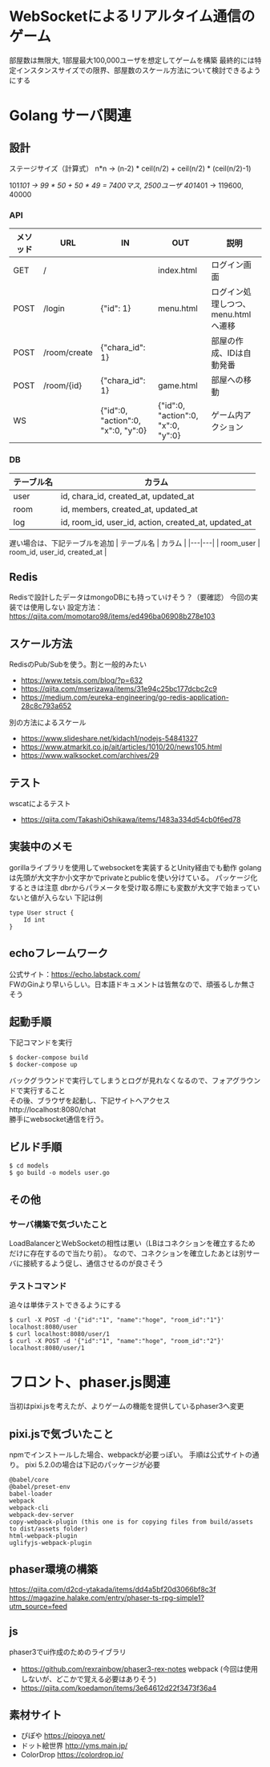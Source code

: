 # WebSocketによるリアルタイム通信のゲーム
部屋数は無限大, 1部屋最大100,000ユーザを想定してゲームを構築
最終的には特定インスタンスサイズでの限界、部屋数のスケール方法について検討できるようにする

# Golang サーバ関連
## 設計
ステージサイズ（計算式）
n*n -> (n-2) * ceil(n/2) + ceil(n/2) * (ceil(n/2)-1)

101*101 -> 99 * 50 + 50 * 49 = 7400マス, 2500ユーザ
401*401 -> 119600, 40000

### API
| メソッド | URL | IN | OUT | 説明 |
|---|---|---|---|---|
| GET | / |  | index.html | ログイン画面 |
| POST | /login | {"id": 1} | menu.html | ログイン処理しつつ、menu.htmlへ遷移 |
| POST | /room/create | {"chara_id": 1} |  | 部屋の作成、IDは自動発番 |
| POST | /room/{id} | {"chara_id": 1} | game.html | 部屋への移動 |
| WS |  | {"id":0, "action":0, "x":0, "y":0} | {"id":0, "action":0, "x":0, "y":0} | ゲーム内アクション |

### DB
| テーブル名 | カラム |
|---|---|
| user | id, chara_id, created_at, updated_at |
| room | id, members, created_at, updated_at |
| log | id, room_id, user_id, action, created_at, updated_at |

遅い場合は、下記テーブルを追加
| テーブル名 | カラム |
|---|---|
| room_user | room_id, user_id, created_at |

## Redis
Redisで設計したデータはmongoDBにも持っていけそう？（要確認）
今回の実装では使用しない
設定方法：https://qiita.com/momotaro98/items/ed496ba06908b278e103

## スケール方法
RedisのPub/Subを使う。割と一般的みたい
* https://www.tetsis.com/blog/?p=632
* https://qiita.com/mserizawa/items/31e94c25bc177dcbc2c9
* https://medium.com/eureka-engineering/go-redis-application-28c8c793a652

別の方法によるスケール
* https://www.slideshare.net/kidach1/nodejs-54841327
* https://www.atmarkit.co.jp/ait/articles/1010/20/news105.html
* https://www.walksocket.com/archives/29

## テスト
wscatによるテスト
* https://qiita.com/TakashiOshikawa/items/1483a334d54cb0f6ed78

## 実装中のメモ
gorillaライブラリを使用してwebsocketを実装するとUnity経由でも動作
golang は先頭が大文字か小文字かでprivateとpublicを使い分けている。
パッケージ化するときは注意
dbrからパラメータを受け取る際にも変数が大文字で始まっていないと値が入らない
下記は例
```
type User struct {
    Id int
}
```

## echoフレームワーク
公式サイト：https://echo.labstack.com/  
FWのGinより早いらしい。日本語ドキュメントは皆無なので、頑張るしか無さそう

## 起動手順
下記コマンドを実行
```
$ docker-compose build
$ docker-compose up
```
バックグラウンドで実行してしまうとログが見れなくなるので、フォアグラウンドで実行すること  
その後、ブラウザを起動し、下記サイトへアクセス  
http://localhost:8080/chat  
勝手にwebsocket通信を行う。  

## ビルド手順
```
$ cd models
$ go build -o models user.go
```

## その他
### サーバ構築で気づいたこと
LoadBalancerとWebSocketの相性は悪い（LBはコネクションを確立するためだけに存在するので当たり前）。
なので、コネクションを確立したあとは別サーバに接続するよう促し、通信させるのが良さそう

### テストコマンド
追々は単体テストできるようにする
```
$ curl -X POST -d '{"id":"1", "name":"hoge", "room_id":"1"}' localhost:8080/user
$ curl localhost:8080/user/1
$ curl -X POST -d '{"id":"1", "name":"hoge", "room_id":"2"}' localhost:8080/user/1
```
# フロント、phaser.js関連
当初はpixi.jsを考えたが、よりゲームの機能を提供しているphaser3へ変更

## pixi.jsで気づいたこと
npmでインストールした場合、webpackが必要っぽい。
手順は公式サイトの通り。
pixi 5.2.0の場合は下記のパッケージが必要
```
@babel/core
@babel/preset-env
babel-loader
webpack
webpack-cli
webpack-dev-server
copy-webpack-plugin (this one is for copying files from build/assets to dist/assets folder)
html-webpack-plugin
uglifyjs-webpack-plugin
```

## phaser環境の構築
https://qiita.com/d2cd-ytakada/items/dd4a5bf20d3066bf8c3f
https://magazine.halake.com/entry/phaser-ts-rpg-simple1?utm_source=feed

## js
phaser3でui作成のためのライブラリ
* https://github.com/rexrainbow/phaser3-rex-notes
webpack (今回は使用しないが、どこかで覚える必要はありそう)
* https://qiita.com/koedamon/items/3e64612d22f3473f36a4

## 素材サイト
* ぴぽや
https://pipoya.net/
* ドット絵世界
http://yms.main.jp/
* ColorDrop
https://colordrop.io/
